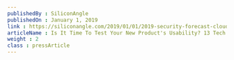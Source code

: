 ```yaml
---
publishedBy : SiliconAngle
publishedOn : January 1, 2019
link : https://siliconangle.com/2019/01/01/2019-security-forecast-cloudy-unsettled-chance-gloom/
articleName : Is It Time To Test Your New Product's Usability? 13 Tech Experts Weigh In
weight : 2 
class : pressArticle
---
```

